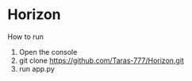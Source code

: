 # Horizon

How to run  
1. Open the console
2. git clone https://github.com/Taras-777/Horizon.git
3. run app.py
